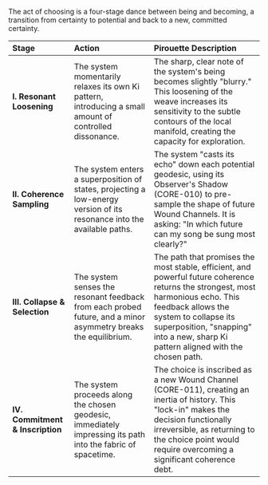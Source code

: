 The act of choosing is a four-stage dance between being and becoming, a transition from certainty to potential and back to a new, committed certainty.

| Stage | Action | Pirouette Description |
| :---- | :--- | :--- |
| **I. Resonant Loosening** | The system momentarily relaxes its own Ki pattern, introducing a small amount of controlled dissonance. | The sharp, clear note of the system's being becomes slightly "blurry." This loosening of the weave increases its sensitivity to the subtle contours of the local manifold, creating the capacity for exploration. |
| **II. Coherence Sampling** | The system enters a superposition of states, projecting a low-energy version of its resonance into the available paths. | The system "casts its echo" down each potential geodesic, using its Observer's Shadow (CORE-010) to pre-sample the shape of future Wound Channels. It is asking: "In which future can my song be sung most clearly?" |
| **III. Collapse & Selection** | The system senses the resonant feedback from each probed future, and a minor asymmetry breaks the equilibrium. | The path that promises the most stable, efficient, and powerful future coherence returns the strongest, most harmonious echo. This feedback allows the system to collapse its superposition, "snapping" into a new, sharp Ki pattern aligned with the chosen path. |
| **IV. Commitment & Inscription** | The system proceeds along the chosen geodesic, immediately impressing its path into the fabric of spacetime. | The choice is inscribed as a new Wound Channel (CORE-011), creating an inertia of history. This "lock-in" makes the decision functionally irreversible, as returning to the choice point would require overcoming a significant coherence debt. |